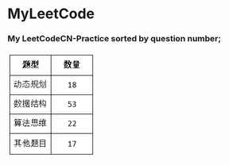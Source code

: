 # MyLeetCode
### My LeetCodeCN-Practice sorted by question number;
![Image](https://github.com/Heyvlu/MyLeetCode/blob/master/readmeImage/leetcode.png)